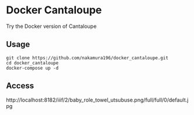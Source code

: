 # Docker Cantaloupe

Try the Docker version of Cantaloupe

## Usage

```
git clone https://github.com/nakamura196/docker_cantaloupe.git
cd docker_cantaloupe
docker-compose up -d
```

## Access

http://localhost:8182/iiif/2/baby_role_towel_utsubuse.png/full/full/0/default.jpg
